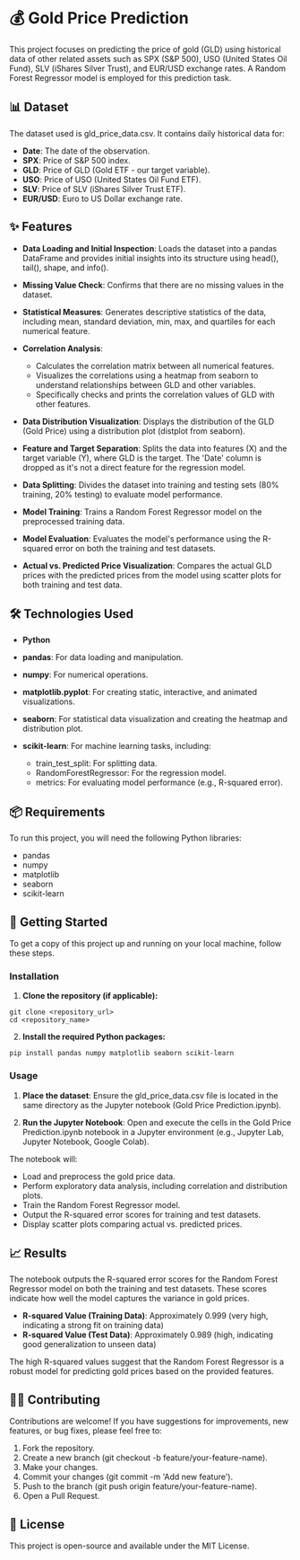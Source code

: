 # 💰 Gold Price Prediction

This project focuses on predicting the price of gold (GLD) using historical data of other related assets such as SPX (S&P 500), USO (United States Oil Fund), SLV (iShares Silver Trust), and EUR/USD exchange rates. A Random Forest Regressor model is employed for this prediction task.

## **📊 Dataset**

The dataset used is gld_price_data.csv. It contains daily historical data for:

* **Date**: The date of the observation.
* **SPX**: Price of S&P 500 index.
* **GLD**: Price of GLD (Gold ETF - our target variable).
* **USO**: Price of USO (United States Oil Fund ETF).
* **SLV**: Price of SLV (iShares Silver Trust ETF).
* **EUR/USD**: Euro to US Dollar exchange rate.

## **✨ Features**

* **Data Loading and Initial Inspection**: Loads the dataset into a pandas DataFrame and provides initial insights into its structure using head(), tail(), shape, and info().

* **Missing Value Check**: Confirms that there are no missing values in the dataset.

* **Statistical Measures**: Generates descriptive statistics of the data, including mean, standard deviation, min, max, and quartiles for each numerical feature.

* **Correlation Analysis**:
  * Calculates the correlation matrix between all numerical features.
  * Visualizes the correlations using a heatmap from seaborn to understand relationships between GLD and other variables.
  * Specifically checks and prints the correlation values of GLD with other features.

* **Data Distribution Visualization**: Displays the distribution of the GLD (Gold Price) using a distribution plot (distplot from seaborn).

* **Feature and Target Separation**: Splits the data into features (X) and the target variable (Y), where GLD is the target. The 'Date' column is dropped as it's not a direct feature for the regression model.

* **Data Splitting**: Divides the dataset into training and testing sets (80% training, 20% testing) to evaluate model performance.

* **Model Training**: Trains a Random Forest Regressor model on the preprocessed training data.

* **Model Evaluation**: Evaluates the model's performance using the R-squared error on both the training and test datasets.

* **Actual vs. Predicted Price Visualization**: Compares the actual GLD prices with the predicted prices from the model using scatter plots for both training and test data.

## **🛠️ Technologies Used**

* **Python**

* **pandas**: For data loading and manipulation.

* **numpy**: For numerical operations.

* **matplotlib.pyplot**: For creating static, interactive, and animated visualizations.

* **seaborn**: For statistical data visualization and creating the heatmap and distribution plot.

* **scikit-learn**: For machine learning tasks, including:
  * train_test_split: For splitting data.
  * RandomForestRegressor: For the regression model.
  * metrics: For evaluating model performance (e.g., R-squared error).

## **📦 Requirements**

To run this project, you will need the following Python libraries:

* pandas
* numpy
* matplotlib
* seaborn
* scikit-learn

## **🚀 Getting Started**

To get a copy of this project up and running on your local machine, follow these steps.

### **Installation**

1. **Clone the repository (if applicable):**

```
git clone <repository_url>
cd <repository_name>
```

2. **Install the required Python packages:**

```
pip install pandas numpy matplotlib seaborn scikit-learn
```

### **Usage**

1. **Place the dataset**: Ensure the gld_price_data.csv file is located in the same directory as the Jupyter notebook (Gold Price Prediction.ipynb).

2. **Run the Jupyter Notebook**: Open and execute the cells in the Gold Price Prediction.ipynb notebook in a Jupyter environment (e.g., Jupyter Lab, Jupyter Notebook, Google Colab).

The notebook will:

* Load and preprocess the gold price data.
* Perform exploratory data analysis, including correlation and distribution plots.
* Train the Random Forest Regressor model.
* Output the R-squared error scores for training and test datasets.
* Display scatter plots comparing actual vs. predicted prices.

## **📈 Results**

The notebook outputs the R-squared error scores for the Random Forest Regressor model on both the training and test datasets. These scores indicate how well the model captures the variance in gold prices.

* **R-squared Value (Training Data)**: Approximately 0.999 (very high, indicating a strong fit on training data)
* **R-squared Value (Test Data)**: Approximately 0.989 (high, indicating good generalization to unseen data)

The high R-squared values suggest that the Random Forest Regressor is a robust model for predicting gold prices based on the provided features.

## **🧑‍💻 Contributing**

Contributions are welcome! If you have suggestions for improvements, new features, or bug fixes, please feel free to:

1. Fork the repository.
2. Create a new branch (git checkout -b feature/your-feature-name).
3. Make your changes.
4. Commit your changes (git commit -m 'Add new feature').
5. Push to the branch (git push origin feature/your-feature-name).
6. Open a Pull Request.

## **📄 License**

This project is open-source and available under the MIT License.
